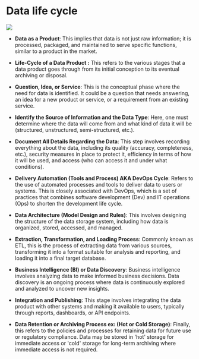 
# Data life cycle 
![](https://i.imgur.com/GBBhMUG.png)
- **Data as a Product**: This implies that data is not just raw information; it is processed, packaged, and maintained to serve specific functions, similar to a product in the market.

- **Life-Cycle of a Data Product :** This refers to the various stages that a data product goes through from its initial conception to its eventual archiving or disposal.

- **Question, Idea, or Service**: This is the conceptual phase where the need for data is identified. It could be a question that needs answering, an idea for a new product or service, or a requirement from an existing service.

- **Identify the Source of Information and the Data Type**: Here, one must determine where the data will come from and what kind of data it will be (structured, unstructured, semi-structured, etc.).

- **Document All Details Regarding the Data**: This step involves recording everything about the data, including its quality (accuracy, completeness, etc.), security measures in place to protect it, efficiency in terms of how it will be used, and access (who can access it and under what conditions).

- **Delivery Automation (Tools and Process) AKA DevOps Cycle**: Refers to the use of automated processes and tools to deliver data to users or systems. This is closely associated with DevOps, which is a set of practices that combines software development (Dev) and IT operations (Ops) to shorten the development life cycle.

- **Data Architecture (Model Design and Rules)**: This involves designing the structure of the data storage system, including how data is organized, stored, accessed, and managed.

- **Extraction, Transformation, and Loading Process**: Commonly known as ETL, this is the process of extracting data from various sources, transforming it into a format suitable for analysis and reporting, and loading it into a final target database.

- **Business Intelligence (BI) or Data Discovery**: Business intelligence involves analyzing data to make informed business decisions. Data discovery is an ongoing process where data is continuously explored and analyzed to uncover new insights.

- **Integration and Publishing**: This stage involves integrating the data product with other systems and making it available to users, typically through reports, dashboards, or API endpoints.

- **Data Retention or Archiving Process ex: (Hot or Cold Storage)**: Finally, this refers to the policies and processes for retaining data for future use or regulatory compliance. Data may be stored in 'hot' storage for immediate access or 'cold' storage for long-term archiving where immediate access is not required.



